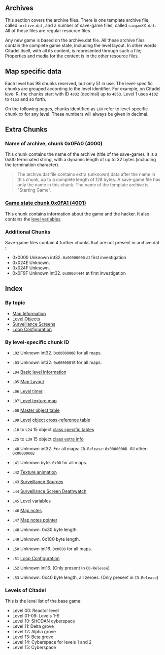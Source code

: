 ## Archives
This section covers the archive files. There is one template archive file, called ```archive.dat```, and a number of save-game files, called ```savgamXX.dat```. All of these files are regular resource files.

Any new game is based on the archive.dat file. All these archive files contain the complete game state, including the level layout. In other words: Citadel itself, with all its content, is represented through such a file; Properties and media for the content is in the other resource files.

## Map specific data
Each level has 98 chunks reserved, but only 51 in use. The level-specific chunks are grouped according to the level identifier. For example, on Citadel level R, the chunks start with ID ```4002``` (decimal) up to ```4053```. Level 1 uses ```4102``` to ```4153``` and so forth.

On the following pages, chunks identified as ```LXX``` refer to level-specific chunk ```XX``` for any level. These numbers will always be given in decimal.

## Extra Chunks

### Name of archive, chunk 0x0FA0 (4000)
This chunk contains the name of the archive (title of the save-game). It is a 0x00 terminated string, with a dynamic length of up to 32 bytes (including the termination character).

> The archive.dat file contains extra (unknown) data after the name in this chunk, up to a complete length of 128 bytes. A save-game file has only the name in this chunk. The name of the template archive is "Starting Game".

### [Game state chunk 0x0FA1 (4001)](gameState.md)
This chunk contains information about the game and the hacker.
It also contains the [level variables](levelVariables.md).

### Additional Chunks

Save-game files contain 4 further chunks that are not present in archive.dat :

* 0x0000 Unknown int32. ```0x00000000``` at first investigation
* 0x024E Unknown.
* 0x024F Unknown.
* 0x0F9F Unknown int32. ```0x00004444``` at first investigation

## Index

### By topic
  * [Map Information](mapInformation.md)
  * [Level Objects](levelObjects.md)
  * [Surveillance Screens](surveillanceScreens.md)
  * [Loop Configuration](loopConfiguration.md)


### By level-specific chunk ID
  * ```L02``` Unknown int32. ```0x0000000B``` for all maps.
  * ```L03``` Unknown int32. ```0x0000001B``` for all maps.
  * ```L04``` [Basic level information](mapInformation.md)
  * ```L05``` [Map Layout](mapInformation.md)
  * ```L06``` [Level timer](levelTimer.md)
  * ```L07``` [Level texture map](mapInformation.md)
  * ```L08``` [Master object table](levelObjects.md#level-object-table)
  * ```L09``` [Level object cross-reference table](levelObjects.md#level-object-cross-reference-table)
  * ```L10``` to ```L24``` 15 object [class specific tables](levelObjects.md#class-tables-and-entries)
  * ```L25``` to ```L39``` 15 object [class extra info](levelObjects.md#class-extra-information)

  * ```L40``` Unknown int32. For all maps: ```CD-Release```: ```0x0000000D```. All other: ```0x0000000B```
  * ```L41``` Unknown byte. ```0x00``` for all maps.

  * ```L42``` [Texture animation](textureAnimation.md)
  * ```L43``` [Surveillance Sources](surveillanceScreens.md)
  * ```L44``` [Surveillance Screen Deathwatch](surveillanceScreens.md)
  * ```L45``` [Level variables](levelVariables.md)
  * ```L46``` [Map notes](mapInformation.md#map-notes)
  * ```L47``` [Map notes pointer](mapInformation.md#map-notes)

  * ```L48``` Unknown. 0x30 byte length.
  * ```L49``` Unknown. 0x1C0 byte length.
  * ```L50``` Unknown int16. ```0x0000``` for all maps.
  * ```L51``` [Loop Configuration](loopConfiguration.md)
  * ```L52``` Unknown int16. (Only present in ```CD-Release```)
  * ```L53``` Unknown. 0x40 byte length, all zeroes. (Only present in ```CD-Release```)


### Levels of Citadel
This is the level list of the base game:

* Level 00: Reactor level
* Level 01-09: Levels 1-9
* Level 10: SHODAN cyberspace
* Level 11: Delta grove
* Level 12: Alpha grove
* Level 13: Beta grove
* Level 14: Cyberspace for levels 1 and 2
* Level 15: Cyberspace
